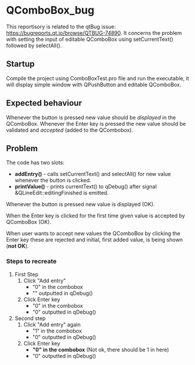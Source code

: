 # QComboBox_bug

This reportisory is related to the qtBug issue: https://bugreports.qt.io/browse/QTBUG-74890.
It concerns the problem with setting the input of editable QComboBox using setCurrentText() followed by selectAll().

## Startup
Compile the project using ComboBoxTest.pro file and run the executable, it will display simple window with QPushButton and editable QComboBox.

## Expected behaviour
Whenever the button is pressed new value should be *displayed* in the QComboBox. Whenever the Enter key is pressed the new value should be validated and *accepted* (added to the QCombobox).

## Problem
The code has two slots:
* **addEntry()** - calls setCurrentText() and selectAll() for new value whenever the button is clicked.
* **printValue()** - prints currentText() to qDebug() after signal &QLineEdit::editingFinished is emitted.

Whenever the button is pressed new value is displayed (OK).

When the Enter key is clicked for the first time given value is accepted by QComboBox (OK).

When user wants to accept new values the QComboBox by clicking the Enter key these are rejected and initial, first added value, is being shown (**not OK**).

### Steps to recreate
1. First Step
    1. Click "Add entry"
        * "0" in the combobox
        * "" outputted in qDebug()
    2. Click Enter key
        * "0" in the combobox
        * "0" outputted in qDebug()
  2. Second step
      1. Click "Add entry" again
          * "1" in the combobox
          * "0" outputted in qDebug()
      1. Click Enter key
          * **"0" in the combobox** (Not ok, there should be 1 in here)
          * "0" outputted in qDebug()

